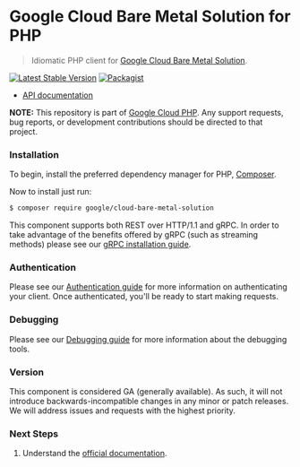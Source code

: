 # Google Cloud Bare Metal Solution for PHP

> Idiomatic PHP client for [Google Cloud Bare Metal Solution](https://cloud.google.com/bare-metal).

[![Latest Stable Version](https://poser.pugx.org/google/cloud-bare-metal-solution/v/stable)](https://packagist.org/packages/google/cloud-bare-metal-solution) [![Packagist](https://img.shields.io/packagist/dm/google/cloud-bare-metal-solution.svg)](https://packagist.org/packages/google/cloud-bare-metal-solution)

* [API documentation](https://cloud.google.com/php/docs/reference/cloud-bare-metal-solution/latest)

**NOTE:** This repository is part of [Google Cloud PHP](https://github.com/googleapis/google-cloud-php). Any
support requests, bug reports, or development contributions should be directed to
that project.

### Installation

To begin, install the preferred dependency manager for PHP, [Composer](https://getcomposer.org/).

Now to install just run:

```sh
$ composer require google/cloud-bare-metal-solution
```

This component supports both REST over HTTP/1.1 and gRPC. In order to take advantage of the benefits offered by gRPC (such as streaming methods)
please see our [gRPC installation guide](https://cloud.google.com/php/grpc).

### Authentication

Please see our [Authentication guide](https://github.com/googleapis/google-cloud-php/blob/main/AUTHENTICATION.md) for more information
on authenticating your client. Once authenticated, you'll be ready to start making requests.

### Debugging

Please see our [Debugging guide](https://github.com/googleapis/google-cloud-php/blob/main/DEBUG.md)
for more information about the debugging tools.

### Version

This component is considered GA (generally available). As such, it will not introduce backwards-incompatible changes in
any minor or patch releases. We will address issues and requests with the highest priority.

### Next Steps

1. Understand the [official documentation](https://cloud.google.com/bare-metal/docs).

